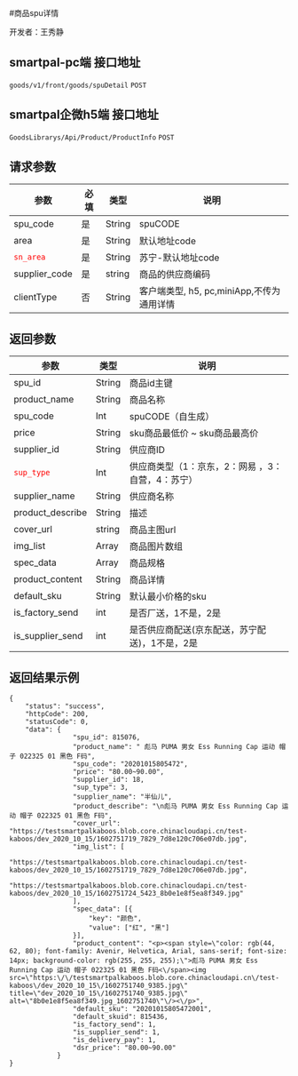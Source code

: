 #商品spu详情

开发者：王秀静

## smartpal-pc端 接口地址
`goods/v1/front/goods/spuDetail` `POST`
## smartpal企微h5端 接口地址
`GoodsLibrarys/Api/Product/ProductInfo` `POST`
  
## 请求参数
|参数|必填|类型|说明|
| - | - | - | - |
| spu_code | 是 | String | spuCODE |
| area | 是 | String | 默认地址code |
|<font color=#ff0000 >`sn_area`</font> | 是 | String | 苏宁-默认地址code |
| supplier_code | 是 | string | 商品的供应商编码|
| clientType | 否 | String | 客户端类型, h5, pc,miniApp,不传为通用详情

## 返回参数
|参数|类型|说明|
| - | - | - |
| spu_id | String | 商品id主键 |
| product_name | String | 商品名称 |
| spu_code | Int | spuCODE（自生成）|
| price | String | sku商品最低价 ~ sku商品最高价 |
| supplier_id | String | 供应商ID |
|<font color=#ff0000 >`sup_type`</font> | Int | 供应商类型（1：京东，2：网易 ，3：自营，4：苏宁）|
| supplier_name | String | 供应商名称 |
| product_describe | String | 描述 |
| cover_url | string | 商品主图url |
| img_list | Array | 商品图片数组 |
| spec_data | Array | 商品规格 |
| product_content | String | 商品详情 |
| default_sku | String | 默认最小价格的sku |
| is_factory_send | int | 是否厂送，1不是，2是 |
| is_supplier_send | int | 是否供应商配送(京东配送，苏宁配送)，1不是，2是 |

## 返回结果示例
```
{
    "status": "success",
    "httpCode": 200,
    "statusCode": 0,
    "data": {
                "spu_id": 815076,
                "product_name": " 彪马 PUMA 男女 Ess Running Cap 运动 帽子 022325 01 黑色 F码",
                "spu_code": "20201015805472",
                "price": "80.00~90.00",
                "supplier_id": 18,
                "sup_type": 3,
                "supplier_name": "半仙儿",
                "product_describe": "\n彪马 PUMA 男女 Ess Running Cap 运动 帽子 022325 01 黑色 F码",
                "cover_url": "https://testsmartpalkaboos.blob.core.chinacloudapi.cn/test-kaboos/dev_2020_10_15/1602751719_7829_7d8e120c706e07db.jpg",
                "img_list": [
                    "https://testsmartpalkaboos.blob.core.chinacloudapi.cn/test-kaboos/dev_2020_10_15/1602751719_7829_7d8e120c706e07db.jpg", 
                    "https://testsmartpalkaboos.blob.core.chinacloudapi.cn/test-kaboos/dev_2020_10_15/1602751724_5423_8b0e1e8f5ea8f349.jpg"
                ],
                "spec_data": [{
                    "key": "颜色",
                    "value": ["红", "黑"]
                }],
                "product_content": "<p><span style=\"color: rgb(44, 62, 80); font-family: Avenir, Helvetica, Arial, sans-serif; font-size: 14px; background-color: rgb(255, 255, 255);\">彪马 PUMA 男女 Ess Running Cap 运动 帽子 022325 01 黑色 F码<\/span><img src=\"https:\/\/testsmartpalkaboos.blob.core.chinacloudapi.cn\/test-kaboos\/dev_2020_10_15\/1602751740_9385.jpg\" title=\"dev_2020_10_15\/1602751740_9385.jpg\" alt=\"8b0e1e8f5ea8f349.jpg_1602751740\"\/><\/p>",
                "default_sku": "20201015805472001",
                "default_skuid": 815436,
                "is_factory_send": 1,
                "is_supplier_send": 1,
                "is_delivery_pay": 1,
                "dsr_price": "80.00~90.00"
            }
}
```